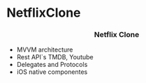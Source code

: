 # NetflixClone

<h3 align="center">
Netflix Clone </a> 
</h3>

- MVVM architecture
- Rest API`s TMDB, Youtube
- Delegates and Protocols
- iOS native componentes
